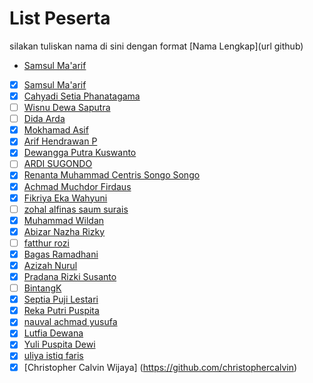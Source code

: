 # List Peserta

silakan tuliskan nama di sini dengan format \[Nama Lengkap\]\(url github\)

- [Samsul Ma'arif](https://github.com/samsulmaarif)
- [x] [Samsul Ma'arif](https://github.com/samsulmaarif)
- [X] [Cahyadi Setia Phanatagama](https://github.com/phanatagama)
- [ ] [Wisnu Dewa Saputra](https://github.com/WisnuDs)
- [ ] [Dida Arda](https://github.com/evaleries)
- [X] [Mokhamad Asif](https://github.com/masif088)
- [X] [Arif Hendrawan P](https://github.com/arifhendrawan023)
- [X] [Dewangga Putra Kuswanto](https://github.com/dewangga-pk)
- [ ] [ARDI SUGONDO](https://github.com/qnaqq)
- [X] [Renanta Muhammad Centris Songo Songo](https://github.com/Renanta)
- [X] [Achmad Muchdor Firdaus](https://github.com/Muchdor)
- [X] [Fikriya Eka Wahyuni](https://github.com/fikriyaeka)
- [ ] [zohal alfinas saum surais](https://github.com/zohalalfinas)
- [X] [Muhammad Wildan](https://github.com/wilapdantop)
- [X] [Abizar Nazha Rizky](https://github.com/AbiNazha)
- [ ] [fatthur rozi](https://github.com/fatthur-rozi)
- [X] [Bagas Ramadhani](https://github.com/bagasri)
- [X] [Azizah  Nurul](https://github.com/AzizahN)
- [X] [Pradana Rizki Susanto](https://github.com/pradana777)
- [ ] [BintangK](https://github.com/bintangkurniawanpp)
- [X] [Septia Puji Lestari](https://github.com/septiapuji)
- [X] [Reka Putri Puspita](https://github.com/Rekaputri)
- [X] [nauval achmad yusufa](https://github.com/nauval123)
- [X] [Lutfia Dewana](https://github.com/lutfiadewana)
- [X] [Yuli Puspita Dewi](https://github.com/Yuliabcd)
- [X] [uliya istiq faris](https://github.com/uliyafaris)
- [X] [Christopher Calvin Wijaya] (https://github.com/christophercalvin)
